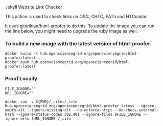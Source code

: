 Jekyll Website Link Checker

This action is used to check links on OSG, CHTC, PATh and HTCondor. 

It uses [gjtorikian/html-proofer](https://github.com/gjtorikian/html-proofer) to do this. To update the image you can 
run the line below, you might need to upgrade the ruby image as well. 

### To build a new image with the latest version of html-proofer. 

```shell
docker build -t hub.opensciencegrid.org/opensciencegrid/html-proofer:latest .
docker push hub.opensciencegrid.org/opensciencegrid/html-proofer:latest
```

### Proof Locally

```shell
FILE_IGNORE=""
URL_IGNORE=""

docker run -v ${PWD}/_site:/_site hub.opensciencegrid.org/opensciencegrid/html-proofer:latest --ignore-empty-alt --ignore-missing-alt --no-enforce-https --no-check-external-hash --ignore-status-codes 302,401 --ignore-files $FILE_IGNORE --ignore-urls $URL_IGNORE /_site
```

